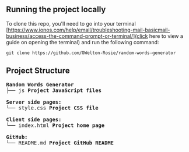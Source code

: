 ## Running the project locally
To clone this repo, you'll need to go into your terminal [https://www.ionos.com/help/email/troubleshooting-mail-basicmail-business/access-the-command-prompt-or-terminal/](click here to view a guide on opening the terminal) and run the following command:

```git clone https://github.com/OWelton-Rosie/random-words-generator```

## Project Structure
<pre>
<b>Random Words Generator</b>
├── js <b>Project JavaScript files</b>
  
<b>Server side pages:</b>
└── style.css <b>Project CSS file</b>
  
<b>Client side pages:</b>
└── index.html <b>Project home page</b>

<b>GitHub:</b>
└── README.md <b>Project GitHub README</b>

</pre>
